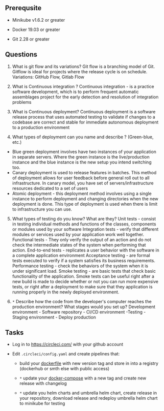 ## Prerequsite

* Minikube v1.6.2 or greater

* Docker 19.03 or greater

* Git 2.28 or greater

## Questions

1. What is git flow and its variations?
  Git flow is a branching model of Git. Gitflow is ideal for projects where the release cycle is on schedule. Variations: GitHub Flow, Gitlab Flow

2. What is Continuous integration ?
  Continuous integration - is a practice software development, which is to perform frequent automatic assemblages project for the early detection and resolution of integration problems

3. What is Continuous deployment?
  Continuous deployment is a software release process that uses automated testing to validate if changes to a codebase are correct and stable for immediate autonomous deployment to a production environment

4. What types of deployment can you name and describe ? (Green-blue, etc.)
  - Blue green deployment involves have two instances of your application in separate servers. Where the green instance is the live/production instance and the blue instance is the new setup you intend switching too.
  - Canary deployment is used to release features in batches. This method of deployment allows for user feedback before general roll out to all infrastructure. In canary model, you have set of servers/infrastructure resources dedicated to a set of users
  - Atomic deployment - this deployment method involves using a single instance to perform deployment and changing directories when the new deployment is done. This type of deployment is used when there is limit to infrastructure you can use.

5. What types of testing do you know? What are they?
  Unit tests - consist in testing individual methods and functions of the classes, components or modules used by your software
  Integration tests - verify that different modules or services used by your application work well together.
  Functional tests - They only verify the output of an action and do not check the intermediate states of the system when performing that action.
  End-to-end tests - replicates a user behavior with the software in a complete application environment
  Acceptance testing - are formal tests executed to verify if a system satisfies its business requirements.
  Performance testing - check the behaviors of the system when it is under significant load.
  Smoke testing - are basic tests that check basic functionality of the application.
  Smoke tests can be useful right after a new build is made to decide whether or not you can run more expensive tests, or right after a deployment to make sure that they application is running properly in the newly deployed environment.
  

6. `*` Describe how the code from the developer's computer reaches the production environment? What stages would you set up?
  Development environment - Software repository - CI/CD environment -Testing - Staging environment - Deploy production


## Tasks

* Log in to https://circleci.com/ with your github account

* Edit `.circleci/config.yaml` and create pipelines that:
    * build your [dockerfile](../02%20-%20dockerfile/Dockerfile) with new version tag and store in into a registry (dockerhub or smth else with public access)

    *  `*` update your [docker-compose](../03%20-%20docker-compose/example/docker-compose.yaml) with a new tag and create new release with changelog

    *  `*` update you helm charts and umbrella helm chart, create release in your repository, download release and redeploy umbrella helm chart to minikube for testing
